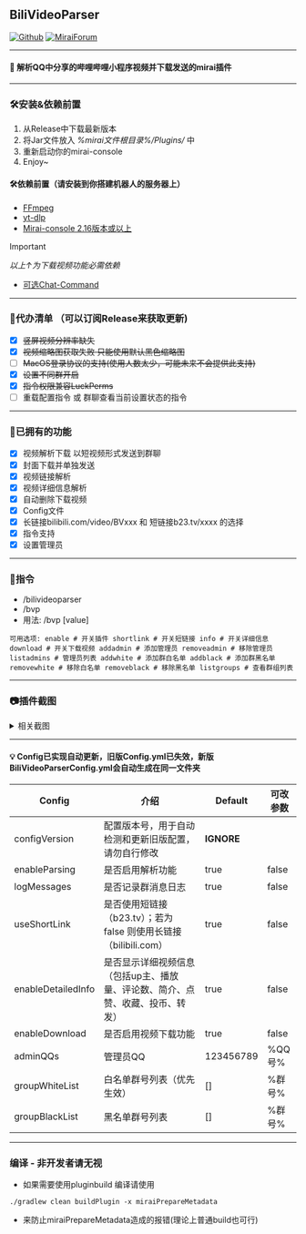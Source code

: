 ## BiliVideoParser

[![Github](https://img.shields.io/badge/-Github-000?style=flat&logo=Github&logoColor=white)](https://github.com/BestBcz)
[![MiraiForum](https://img.shields.io/badge/Forum-Mirai?style=flat-square&label=Mirai
)](https://mirai.mamoe.net/topic/2795/biliurl%E4%B8%80%E4%B8%AA%E7%AE%80%E5%8D%95%E7%9A%84%E8%A7%A3%E6%9E%90qq%E5%88%86%E4%BA%AB%E5%93%94%E5%93%A9%E5%93%94%E5%93%A9%E5%B0%8F%E7%A8%8B%E5%BA%8F%E8%A7%86%E9%A2%91%E5%9C%B0%E5%9D%80%E7%9A%84%E5%B0%8F%E6%8F%92%E4%BB%B6)

-------------------------
#### 🌱 解析QQ中分享的哔哩哔哩小程序视频并下载发送的mirai插件

---------------------------
### 🛠️安装&依赖前置
1. 从Release中下载最新版本
2. 将Jar文件放入 _%mirai文件根目录%/Plugins/_ 中
3. 重新启动你的mirai-console
4. Enjoy~
#### 🛠️依赖前置（请安装到你搭建机器人的服务器上）
-  [FFmpeg](https://ffmpeg.org/download.html)
- [yt-dlp](https://github.com/yt-dlp/yt-dlp/releases)
- [Mirai-console 2.16版本或以上](https://github.com/mamoe/mirai/releases)
> [!IMPORTANT]
> _以上↑为下载视频功能必需依赖_

 - [可选Chat-Command](https://github.com/project-mirai/chat-command)


----------------------------------------

### 🚀代办清单 （可以订阅Release来获取更新)

- [x] ~~竖屏视频分辨率缺失~~
- [x] ~~视频缩略图获取失败 只能使用默认黑色缩略图~~
- [ ] ~~MacOS登录协议的支持(使用人数太少，可能未来不会提供此支持)~~
- [x] ~~设置不同群开启~~
- [x] ~~指令权限兼容LuckPerms~~
- [ ] 重载配置指令 或 群聊查看当前设置状态的指令

-------------------------------------------------

### 🧐已拥有的功能

- [x] 视频解析下载   以短视频形式发送到群聊
- [x] 封面下载并单独发送
- [x] 视频链接解析
- [x] 视频详细信息解析
- [x] 自动删除下载视频
- [x] Config文件
- [x] 长链接bilibili.com/video/BVxxx 和 短链接b23.tv/xxxx 的选择
- [x] 指令支持
- [x] 设置管理员

--------------------------------------------------

### 🔑指令
- /bilivideoparser
- /bvp
- 用法: /bvp [value]

``
可用选项:
enable # 开关插件
shortlink # 开关短链接
info # 开关详细信息
download # 开关下载视频
addadmin # 添加管理员
removeadmin # 移除管理员
listadmins # 管理员列表
addwhite # 添加群白名单
addblack # 添加群黑名单
removewhite # 移除白名单
removeblack # 移除黑名单
listgroups # 查看群组列表
``

-----------------------------------------
### 📷插件截图
<details>

<summary>相关截图</summary>

![e1ffac4d-3043-4d6b-a814-d6be1497e997.png](https://mirai.mamoe.net/assets/uploads/files/1742203041642-356a4b0d-57b0-4a12-acac-8435e5e4aafa.png)
![QQ_1742202849146.png](https://mirai.mamoe.net/assets/uploads/files/1742203056542-e1ffac4d-3043-4d6b-a814-d6be1497e997.png)
![QQ_1742202875264.png](https://mirai.mamoe.net/assets/uploads/files/1742203072380-qq_1742202849146.png)
![356a4b0d-57b0-4a12-acac-8435e5e4aafa.png](https://mirai.mamoe.net/assets/uploads/files/1742203161015-qq_1742202875264.png)

</details>

-------------------------------------

#### 💡 Config已实现自动更新，旧版Config.yml已失效，新版BiliVideoParserConfig.yml会自动生成在同一文件夹
| Config             | 介绍                                            | Default    | 可改参数  |
|--------------------|-----------------------------------------------|------------|-------|
| configVersion      | 配置版本号，用于自动检测和更新旧版配置，请勿自行修改                    | **IGNORE** |  
| enableParsing      | 是否启用解析功能                                      | true       | false |         
| logMessages        | 是否记录群消息日志                                     | true       | false |        
| useShortLink       | 是否使用短链接（b23.tv）；若为 false 则使用长链接（bilibili.com） | true       | false |
| enableDetailedInfo | 是否显示详细视频信息（包括up主、播放量、评论数、简介、点赞、收藏、投币、转发）      | true       | false |
| enableDownload     | 是否启用视频下载功能                                    | true       | false |
| adminQQs           | 管理员QQ                                         | 123456789  | %QQ号% |
| groupWhiteList     | 白名单群号列表（优先生效）                                 | []         | %群号%  |
| groupBlackList     | 黑名单群号列表                                       | []         | %群号%  |
 

-------------------------------------------
### 编译  - 非开发者请无视
- 如果需要使用pluginbuild 编译请使用
```
./gradlew clean buildPlugin -x miraiPrepareMetadata
  ```
- 来防止miraiPrepareMetadata造成的报错(理论上普通build也可行)
